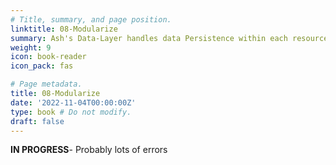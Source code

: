 ```yaml
---
# Title, summary, and page position.
linktitle: 08-Modularize
summary: Ash's Data-Layer handles data Persistence within each resource.
weight: 9
icon: book-reader
icon_pack: fas

# Page metadata.
title: 08-Modularize
date: '2022-11-04T00:00:00Z'
type: book # Do not modify.
draft: false
---
```


**IN PROGRESS**- Probably lots of errors
